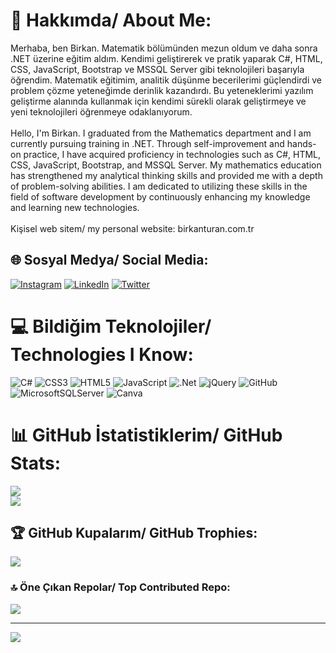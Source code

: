 # 💫 Hakkımda/ About Me:
Merhaba, ben Birkan. Matematik bölümünden mezun oldum ve daha sonra .NET üzerine eğitim aldım. Kendimi geliştirerek ve pratik yaparak C#, HTML, CSS, JavaScript, Bootstrap ve MSSQL Server gibi teknolojileri başarıyla öğrendim. Matematik eğitimim, analitik düşünme becerilerimi güçlendirdi ve problem çözme yeteneğimde derinlik kazandırdı. Bu yeteneklerimi yazılım geliştirme alanında kullanmak için kendimi sürekli olarak geliştirmeye ve yeni teknolojileri öğrenmeye odaklanıyorum.<br><br>Hello, I'm Birkan. I graduated from the Mathematics department and I am currently pursuing training in .NET. Through self-improvement and hands-on practice, I have acquired proficiency in technologies such as C#, HTML, CSS, JavaScript, Bootstrap, and MSSQL Server. My mathematics education has strengthened my analytical thinking skills and provided me with a depth of problem-solving abilities. I am dedicated to utilizing these skills in the field of software development by continuously enhancing my knowledge and learning new technologies.<br><br>Kişisel web sitem/ my personal website: birkanturan.com.tr


## 🌐 Sosyal Medya/ Social Media:
[![Instagram](https://img.shields.io/badge/Instagram-%23E4405F.svg?logo=Instagram&logoColor=white)](https://instagram.com/birkanturan10) [![LinkedIn](https://img.shields.io/badge/LinkedIn-%230077B5.svg?logo=linkedin&logoColor=white)](https://linkedin.com/in/birkanturan10) [![Twitter](https://img.shields.io/badge/Twitter-%231DA1F2.svg?logo=Twitter&logoColor=white)](https://twitter.com/birkanturan55) 

# 💻 Bildiğim Teknolojiler/ Technologies I Know:
![C#](https://img.shields.io/badge/c%23-%23239120.svg?style=for-the-badge&logo=c-sharp&logoColor=white) ![CSS3](https://img.shields.io/badge/css3-%231572B6.svg?style=for-the-badge&logo=css3&logoColor=white) ![HTML5](https://img.shields.io/badge/html5-%23E34F26.svg?style=for-the-badge&logo=html5&logoColor=white) ![JavaScript](https://img.shields.io/badge/javascript-%23323330.svg?style=for-the-badge&logo=javascript&logoColor=%23F7DF1E) ![.Net](https://img.shields.io/badge/.NET-5C2D91?style=for-the-badge&logo=.net&logoColor=white) ![jQuery](https://img.shields.io/badge/jquery-%230769AD.svg?style=for-the-badge&logo=jquery&logoColor=white) ![GitHub](https://img.shields.io/badge/GitHub-%23121011.svg?style=for-the-badge&logo=github&logoColor=white) ![MicrosoftSQLServer](https://img.shields.io/badge/Microsoft%20SQL%20Sever-CC2927?style=for-the-badge&logo=microsoft%20sql%20server&logoColor=white) ![Canva](https://img.shields.io/badge/Canva-%2300C4CC.svg?style=for-the-badge&logo=Canva&logoColor=white)
# 📊 GitHub İstatistiklerim/ GitHub Stats:
![](https://github-readme-stats.vercel.app/api?username=birkanturan10&theme=default&hide_border=true&include_all_commits=false&count_private=false)<br/>
![](https://github-readme-streak-stats.herokuapp.com/?user=birkanturan10&theme=default&hide_border=true)<br/>


## 🏆 GitHub Kupalarım/ GitHub Trophies:
![](https://github-profile-trophy.vercel.app/?username=birkanturan10&theme=flat&no-frame=true&no-bg=true&margin-w=4)

### 🔝 Öne Çıkan Repolar/ Top Contributed Repo:
![](https://github-contributor-stats.vercel.app/api?username=birkanturan10&limit=5&theme=flat&combine_all_yearly_contributions=true)

---
[![](https://visitcount.itsvg.in/api?id=birkanturan10&icon=0&color=0)](https://visitcount.itsvg.in)

<!-- Proudly created with GPRM ( https://gprm.itsvg.in ) -->
